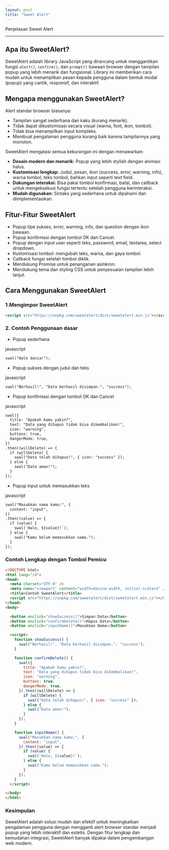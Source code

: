 ```yaml
---
layout: post
title: "Sweet Alert"
---
```


Penjelasan Sweet Alert

---

## Apa itu SweetAlert?

SweetAlert adalah library JavaScript yang dirancang untuk menggantikan fungsi `alert()`, `confirm()`, dan `prompt()` bawaan browser dengan tampilan popup yang lebih menarik dan fungsional. Library ini memberikan cara mudah untuk menampilkan pesan kepada pengguna dalam bentuk modal (popup) yang cantik, responsif, dan interaktif.

## Mengapa menggunakan SweetAlert?

Alert standar browser biasanya:

- Tampilan sangat sederhana dan kaku (kurang menarik).
- Tidak dapat dikustomisasi secara visual (warna, font, ikon, tombol).
- Tidak bisa menampilkan input kompleks.
- Membuat pengalaman pengguna kurang baik karena tampilannya yang monoton.

SweetAlert mengatasi semua kekurangan ini dengan menawarkan:

- **Desain modern dan menarik:** Popup yang lebih stylish dengan animasi halus.
- **Kustomisasi lengkap:** Judul, pesan, ikon (success, error, warning, info), warna tombol, teks tombol, bahkan input seperti text field.
- **Dukungan interaksi:** Bisa pakai tombol konfirmasi, batal, dan callback untuk mengeksekusi fungsi tertentu setelah pengguna berinteraksi.
- **Mudah digunakan:** Sintaks yang sederhana untuk dipahami dan diimplementasikan.

## Fitur-Fitur SweetAlert

- Popup tipe sukses, error, warning, info, dan question dengan ikon bawaan.
- Popup konfirmasi dengan tombol OK dan Cancel.
- Popup dengan input user seperti teks, password, email, textarea, select dropdown.
- Kustomisasi tombol: mengubah teks, warna, dan gaya tombol.
- Callback fungsi setelah tombol diklik.
- Mendukung Promise untuk penanganan asinkron.
- Mendukung tema dan styling CSS untuk penyesuaian tampilan lebih lanjut.

## Cara Menggunakan SweetAlert

### 1.Mengimpor SweetAlert

```html
<script src="https://unpkg.com/sweetalert/dist/sweetalert.min.js"></script>

```
### 2. Contoh Penggunaan dasar
- Popup sederhana

javascript
```html
swal("Halo dunia!");
```

- Popup sukses dengan judul dan teks

javascript
```html
swal("Berhasil!", "Data berhasil disimpan.", "success");
```

- Popup konfirmasi dengan tombol OK dan Cancel

javascript
```html
swal({
  title: "Apakah kamu yakin?",
  text: "Data yang dihapus tidak bisa dikembalikan!",
  icon: "warning",
  buttons: true,
  dangerMode: true,
})
.then((willDelete) => {
  if (willDelete) {
    swal("Data telah dihapus!", { icon: "success" });
  } else {
    swal("Data aman!");
  }
});
```

- Popup input untuk memasukkan teks

javascript
```html
swal("Masukkan nama kamu:", {
  content: "input",
})
.then((value) => {
  if (value) {
    swal(`Halo, ${value}!`);
  } else {
    swal("Kamu belum memasukkan nama.");
  }
});
```

### Contoh Lengkap dengan Tombol Pemicu
```html
<!DOCTYPE html>
<html lang="id">
<head>
  <meta charset="UTF-8" />
  <meta name="viewport" content="width=device-width, initial-scale=1" />
  <title>Contoh SweetAlert</title>
  <script src="https://unpkg.com/sweetalert/dist/sweetalert.min.js"></script>
</head>
<body>

  <button onclick="showSuccess()">Simpan Data</button>
  <button onclick="confirmDelete()">Hapus Data</button>
  <button onclick="inputName()">Masukkan Nama</button>

  <script>
    function showSuccess() {
      swal("Berhasil!", "Data berhasil disimpan.", "success");
    }

    function confirmDelete() {
      swal({
        title: "Apakah kamu yakin?",
        text: "Data yang dihapus tidak bisa dikembalikan!",
        icon: "warning",
        buttons: true,
        dangerMode: true,
      }).then((willDelete) => {
        if (willDelete) {
          swal("Data telah dihapus!", { icon: "success" });
        } else {
          swal("Data aman!");
        }
      });
    }

    function inputName() {
      swal("Masukkan nama kamu:", {
        content: "input",
      }).then((value) => {
        if (value) {
          swal(`Halo, ${value}!`);
        } else {
          swal("Kamu belum memasukkan nama.");
        }
      });
    }
  </script>

</body>
</html>
```

### Kesimpulan
SweetAlert adalah solusi mudah dan efektif untuk meningkatkan pengalaman pengguna dengan mengganti alert browser standar menjadi popup yang lebih interaktif dan estetis. Dengan fitur lengkap dan kemudahan integrasi, SweetAlert banyak dipakai dalam pengembangan web modern.